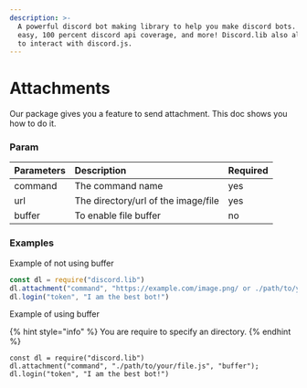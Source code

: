 ```yaml
---
description: >-
  A powerful discord bot making library to help you make discord bots. Super
  easy, 100 percent discord api coverage, and more! Discord.lib also allows you
  to interact with discord.js.
---
```


# Attachments

Our package gives you a feature to send attachment. This doc shows you how to do it.

### Param

| Parameters | Description | Required |
| :--- | :--- | :--- |
| command | The command name | yes |
| url | The directory/url of the image/file | yes |
| buffer | To enable file buffer | no |

### Examples

Example of not using buffer

```javascript
const dl = require("discord.lib")
dl.attachment("command", "https://example.com/image.png/ or ./path/to/your/file");
dl.login("token", "I am the best bot!")
```

Example of using buffer

{% hint style="info" %}
You are require to specify an directory.
{% endhint %}

```text
const dl = require("discord.lib")
dl.attachment("command", "./path/to/your/file.js", "buffer");
dl.login("token", "I am the best bot!")
```

